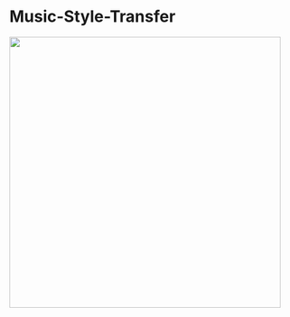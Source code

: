 # Music-Style-Transfer

<img src="[https://github.com/favicon.ico](https://github.com/dvolynov/Music-Style-Transfer/assets/83712099/bd0f4c9c-1532-49cb-9ea0-9acffddaa99f)" width="480">
